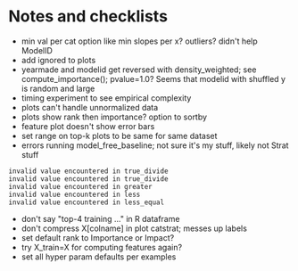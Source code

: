 # Notes and checklists

* min val per cat option like min slopes per x? outliers? didn't help ModelID
* add ignored to plots
* yearmade and modelid get reversed with density_weighted; see compute_importance(); pvalue=1.0?
  Seems that modelid with shuffled y is random and large
* timing experiment to see empirical complexity
* plots can't handle unnormalized data
* plots show rank then importance? option to sortby
* feature plot doesn't show error bars
* set range on top-k plots to be same for same dataset
* errors running model_free_baseline; not sure it's my stuff, likely not Strat stuff
```
invalid value encountered in true_divide
invalid value encountered in true_divide
invalid value encountered in greater
invalid value encountered in less
invalid value encountered in less_equal
```
* don't say "top-4 training ..." in R dataframe
* don't compress X[colname] in plot catstrat; messes up labels
* set default rank to Importance or Impact?
* try X_train=X for computing features again?
* set all hyper param defaults per examples